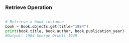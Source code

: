### Retrieve Operation
```python Django

# Retrieve a book instance
book = Book.objects.get(title="1984")
print(book.title, book.author, book.publication_year)
#Output: 1984 George Orwell 1949